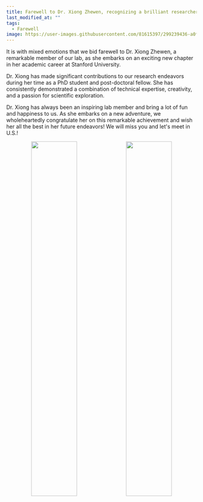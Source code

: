 ```yaml
---
title: Farewell to Dr. Xiong Zhewen, recognizing a brilliant researcher's next chapter
last_modified_at: ""
tags: 
  - Farewell
image: https://user-images.githubusercontent.com/81615397/299239436-a0fa6b7d-ea38-44ae-89b2-cc4a2e8105a8.JPG
---
```


It is with mixed emotions that we bid farewell to Dr. Xiong Zhewen, a remarkable member of our lab, as she embarks on an exciting new chapter in her academic career at Stanford University.

Dr. Xiong has made significant contributions to our research endeavors during her time as a PhD student and post-doctoral fellow. She has consistently demonstrated a combination of technical expertise, creativity, and a passion for scientific exploration.

Dr. Xiong has always been an inspiring lab member and bring a lot of fun and happiness to us. As she embarks on a new adventure, we wholeheartedly congratulate her on this remarkable achievement and wish her all the best in her future endeavors! We will miss you and let's meet in U.S.! 

<p align="center" width="95%">
    <img width="49%" src="https://user-images.githubusercontent.com/81615397/299239436-a0fa6b7d-ea38-44ae-89b2-cc4a2e8105a8.JPG">
    <img width="49%" src="https://user-images.githubusercontent.com/81615397/299254489-8cf0f161-2e02-4888-9296-9c7ccff2386e.JPG">
</p>

